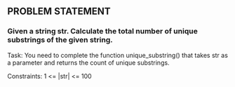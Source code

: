 ## PROBLEM STATEMENT
### Given a string str. Calculate the total number of unique substrings of the given string.


Task:
You need to complete the function unique_substring() that takes str as a parameter and returns the count of unique substrings.

Constraints:
1 <= |str| <= 100






